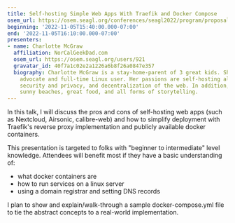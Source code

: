 ```yaml
---
title: Self-hosting Simple Web Apps With Traefik and Docker Compose
osem_url: https://osem.seagl.org/conferences/seagl2022/program/proposals/881
beginning: '2022-11-05T15:40:00.000-07:00'
end: '2022-11-05T16:10:00.000-07:00'
presenters:
- name: Charlotte McGraw
  affiliation: NorCalGeekDad.com
  osem_url: https://osem.seagl.org/users/921
  gravatar_id: 40f7a1c02e2a1226a6b8f26a0847e357
  biography: Charlotte McGraw is a stay-home-parent of 3 great kids. She is a technology
    advocate and full-time Linux user. Her passions are self-hosting all the things,
    security and privacy, and decentralization of the web. In addition, she enjoys
    sunny beaches, great food, and all forms of storytelling.
---
```


In this talk, I will discuss the pros and cons of self-hosting web apps (such as Nextcloud, Airsonic, calibre-web) and how to simplify deployment with Traefik's reverse proxy implementation and publicly available docker containers.

This presentation is targeted to folks with "beginner to intermediate" level knowledge. Attendees will benefit most if they have a basic understanding of:

- what docker containers are
- how to run services on a linux server
- using a domain registrar and setting DNS records

I plan to show and explain/walk-through a sample docker-compose.yml file to tie the abstract concepts to a real-world implementation.
